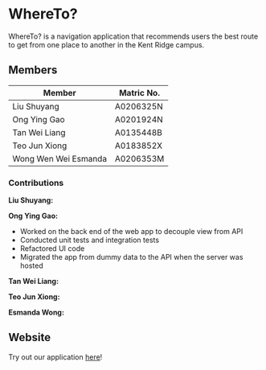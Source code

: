 # WhereTo?

WhereTo? is a navigation application that recommends users the best route to get from one place to
another in the Kent Ridge campus.

## Members

| Member               | Matric No. |
| -------------------- | ---------- |
| Liu Shuyang          | A0206325N  |
| Ong Ying Gao         | A0201924N  |
| Tan Wei Liang        | A0135448B  |
| Teo Jun Xiong        | A0183852X  |
| Wong Wen Wei Esmanda | A0206353M  |

### Contributions

**Liu Shuyang:**

**Ong Ying Gao:**

* Worked on the back end of the web app to decouple view from API
* Conducted unit tests and integration tests
* Refactored UI code
* Migrated the app from dummy data to the API when the server was hosted

**Tan Wei Liang:**

**Teo Jun Xiong:**

**Esmanda Wong:**

## Website

Try out our application [here](http://master.d2tah98lqcf7b1.amplifyapp.com)!
